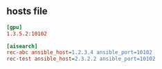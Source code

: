 
## hosts file

```ini
[gpu]
1.3.5.2:10102

[aisearch]
rec-abc ansible_host=1.2.3.4 ansible_port=10102
rec-test ansible_host=2.3.2.2 ansible_port=10102
```